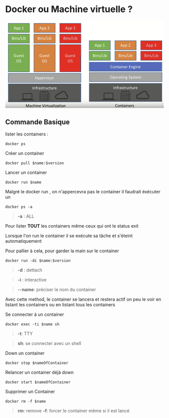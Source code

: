 # Docker ou Machine virtuelle ?


![](dockerVS.png)



## Commande Basique


lister les containers :
```
docker ps
```

Créer un container

```
docker pull $name:$version 
```


Lancer un container
```
docker run $name
```

Malgré le docker run , on n'appercevra pas le container il faudrait éxécuter un
```
docker ps -a
```
>**-a** : ALL

Pour lister **TOUT** les containers même ceux qui ont le status exit

Lorsque l'on run le container il se exécute sa tâche et s'éteint automatiquement

Pour pallier à cela, pour garder la main sur le container
```
docker run -di $name:$version
```
>**-d** : dettach

>**-i** : interactive

>**--name**:  préciser le nom du container

Avec cette method, le container se lancera et restera actif on peu le voir en listant les containers ou en listant tous les containers


Se connecter à un container

```
docker exec -ti $name sh
```
>**-t**: TTY

>**sh**: se connecter avec un shell

Down un container
```
docker stop $nameOfContainer
```

Relancer un container déjà down
```
docker start $nameOfContainer
```

Supprimer un Container
```
docker rm -f $name
```
>**rm**: remove
>**-f**: forcer le container même si il est lancé